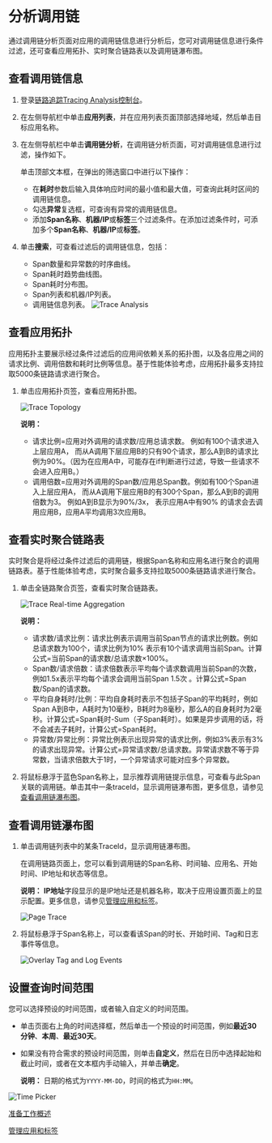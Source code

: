 # 分析调用链

通过调用链分析页面对应用的调用链信息进行分析后，您可对调用链信息进行条件过滤，还可查看应用拓扑、实时聚合链路表以及调用链瀑布图。

## 查看调用链信息

1.  登录[链路追踪Tracing Analysis控制台](https://tracing-sg.console.aliyun.com/)。

2.  在左侧导航栏中单击**应用列表**，并在应用列表页面顶部选择地域，然后单击目标应用名称。

3.  在左侧导航栏中单击**调用链分析**，在调用链分析页面，可对调用链信息进行过滤，操作如下。

    单击顶部文本框，在弹出的筛选窗口中进行以下操作：

    -   在**耗时**参数后输入具体响应时间的最小值和最大值，可查询此耗时区间的调用链信息。
    -   勾选**异常**复选框，可查询有异常的调用链信息。
    -   添加**Span名称**、**机器/IP**或**标签**三个过滤条件。在添加过滤条件时，可添加多个**Span名称**、**机器/IP**或**标签**。
4.  单击**搜索**，可查看过滤后的调用链信息，包括：

    -   Span数量和异常数的时序曲线。
    -   Span耗时趋势曲线图。
    -   Span耗时分布图。
    -   Span列表和机器/IP列表。
    -   调用链信息列表。
    ![Trace Analysis](https://static-aliyun-doc.oss-accelerate.aliyuncs.com/assets/img/zh-CN/0036677161/p63933.png)


## 查看应用拓扑

应用拓扑主要展示经过条件过滤后的应用间依赖关系的拓扑图，以及各应用之间的请求比例、调用倍数和耗时比例等信息。基于性能体验考虑，应用拓扑最多支持拉取5000条链路请求进行聚合。

1.  单击应用拓扑页签，查看应用拓扑图。

    ![Trace Topology ](https://static-aliyun-doc.oss-accelerate.aliyuncs.com/assets/img/zh-CN/3750368061/p66600.png)

    **说明：**

    -   请求比例=应用对外调用的请求数/应用总请求数。 例如有100个请求进入上层应用A， 而从A调用下层应用B的只有90个请求，那么A到B的请求比例为90%。（因为在应用A中，可能存在if判断进行过滤，导致一些请求不会进入应用B。）
    -   调用倍数=应用对外调用的Span数/应用总Span数。例如有100个Span进入上层应用A， 而从A调用下层应用B的有300个Span，那么A到B的调用倍数为3。 例如A到B显示为90%/3x， 表示应用A中有90% 的请求会去调用应用B，应用A平均调用3次应用B。

## 查看实时聚合链路表

实时聚合是将经过条件过滤后的调用链，根据Span名称和应用名进行聚合的调用链路表。基于性能体验考虑，实时聚合最多支持拉取5000条链路请求进行聚合。

1.  单击全链路聚合页签，查看实时聚合链路表。

    ![Trace Real-time Aggregation](https://static-aliyun-doc.oss-accelerate.aliyuncs.com/assets/img/zh-CN/3750368061/p66616.png)

    **说明：**

    -   请求数/请求比例：请求比例表示调用当前Span节点的请求比例数。例如总请求数为100个，请求比例为10% 表示有10个请求调用当前Span。计算公式=当前Span的请求数/总请求数×100%。
    -   Span数/请求倍数：请求倍数表示平均每个请求数调用当前Span的次数，例如1.5x表示平均每个请求会调用当前Span 1.5次 。计算公式=Span数/Span的请求数。
    -   平均自身耗时/比例：平均自身耗时表示不包括子Span的平均耗时，例如Span A到B中，A耗时为10毫秒，B耗时为8毫秒，那么A的自身耗时为2毫秒。计算公式=Span耗时-Sum（子Span耗时）。如果是异步调用的话，将不会减去子耗时，计算公式=Span耗时。
    -   异常数/异常比例：异常比例表示出现异常的请求比例，例如3%表示有3%的请求出现异常。计算公式=异常请求数/总请求数。异常请求数不等于异常数，当请求倍数大于1时，一个异常请求可能对应多个异常数。
2.  将鼠标悬浮于蓝色Span名称上，显示推荐调用链提示信息，可查看与此Span关联的调用链。单击其中一条traceId，显示调用链瀑布图，更多信息，请参见[查看调用链瀑布图](#section_nn0_y6s_g63)。


## 查看调用链瀑布图

1.  单击调用链列表中的某条TraceId，显示调用链瀑布图。

    在调用链路页面上，您可以看到调用链的Span名称、时间轴、应用名、开始时间、IP地址和状态等信息。

    **说明：** **IP地址**字段显示的是IP地址还是机器名称，取决于应用设置页面上的显示配置。更多信息，请参见[管理应用和标签](/intl.zh-CN/控制台操作/应用管理/管理应用和标签.md)。

    ![Page Trace](../images/p63969.png "调用链路页面")

2.  将鼠标悬浮于Span名称上，可以查看该Span的时长、开始时间、Tag和日志事件等信息。

    ![Overlay Tag and Log Events](https://static-aliyun-doc.oss-accelerate.aliyuncs.com/assets/img/zh-CN/3750368061/p63977.png)


## 设置查询时间范围

您可以选择预设的时间范围，或者输入自定义的时间范围。

-   单击页面右上角的时间选择框，然后单击一个预设的时间范围，例如**最近30分钟**、**本周**、**最近30天**。
-   如果没有符合需求的预设时间范围，则单击**自定义**，然后在日历中选择起始和截止时间，或者在文本框内手动输入，并单击**确定**。

    **说明：** 日期的格式为`YYYY-MM-DD`，时间的格式为`HH:MM`。


![Time Picker](../images/p53830.png "查询时间范围选择器")

[准备工作概述](/intl.zh-CN/准备工作/准备工作概述.md)

[管理应用和标签](/intl.zh-CN/控制台操作/应用管理/管理应用和标签.md)

